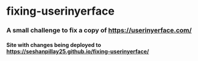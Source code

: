 # fixing-userinyerface
### A small challenge to fix a copy of https://userinyerface.com/


#### Site with changes being deployed to https://seshanpillay25.github.io/fixing-userinyerface/
